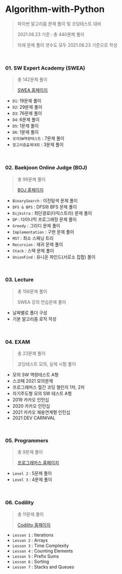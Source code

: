 # Algorithm-with-Python
> 파이썬 알고리즘 문제 풀이 및 코딩테스트 대비   
> 
> 2021.06.23 기준 : 총 440문제 풀이   
> 
> 아래 문제 풀이 갯수도 모두 2021.06.23 기준으로 작성   

<br>

### 01. SW Expert Academy (SWEA)
> 총 142문제 풀이
>
> [SWEA 홈페이지](https://swexpertacademy.com/main/main.do)

- `D1`: 19문제 풀이
- `D2`: 29문제 풀이
- `D3`: 76문제 풀이
- `D4`: 6문제 풀이
- `D5`: 1문제 풀이
- `D6`: 1문제 풀이
- `모의SW역량테스트` : 7문제 풀이
- `알고리즘출제대회` : 3문제 풀이

<br>

### 02. Baekjoon Online Judge (BOJ)

> 총 99문제 풀이
>
> [BOJ 홈페이지](https://www.acmicpc.net/)

- `BinarySearch` : 이진탐색 문제 풀이
- `DFS & BFS` : DFS와 BFS 문제 풀이
- `Dijkstra` : 최단경로(다익스트라) 문제 풀이
- `DP` : 다이나믹 프로그래밍 문제 풀이
- `Greedy` : 그리디 문제 풀이
- `Implementation` : 구현 문제 풀이
- `MST` : 최소 스패닝 트리
- `Recursion` : 재귀 문제 풀이
- `Stack` : 스택 문제 풀이
- `UnionFind` : 유니온 파인드(서로소 집합) 풀이

<br>

### 03. Lecture

> 총 156문제 풀이
>
> SWEA 강의 연습문제 풀이

- 날짜별로 폴더 구성
- 기본 알고리즘 로직 작성

<br>

### 04. EXAM

> 총 23문제 풀이
>
> 코딩테스트 모의, 실제 시험 풀이

- 모의 SW 역량테스트 A형
- 스코페 2021 모의문제
- 프로그래머스 월간 코딩 챌린지 1차, 2차
- 자기주도형 모의 SW 테스트 A형
- 2019 카카오 인턴십
- 2020 카카오 인턴십
- 2021 카카오 채용연계형 인턴십
- 2021 DEV CARNIVAL

<br>

### 05. Programmers
> 총 9문제 풀이
>
> [프로그래머스 홈페이지](https://programmers.co.kr/)

- `Level 2` : 5문제 풀이
- `Level 3` : 4문제 풀이

<br>

### 06. Codility

> 총 11문제 풀이
>
> [Codility 홈페이지](https://app.codility.com/programmers/)

- `Lesson 1` : Iterations
- `Lesson 2` : Arrays
- `Lesson 3` : Time Complexity
- `Lesson 4` : Counting Elements
- `Lesson 5` : Prefix Sums
- `Lesson 6` : Sorting
- `Lesson 7` : Stacks and Queues